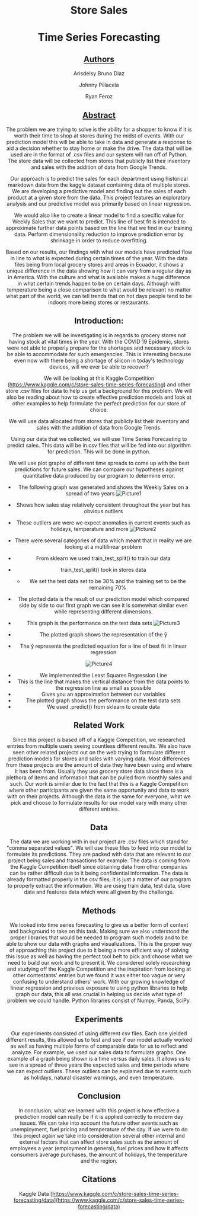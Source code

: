 <div align="center">

# **Store Sales**
# **Time Series Forecasting**

## <u>**Authors**</u> 

Arisdelsy Bruno Diaz

Johnny Pillacela

Ryan Feroz

## <u>**Abstract**</u>

The problem we are trying to solve is the ability for a shopper to know if it is worth their time to shop at stores during the midst of events. With our prediction model this will be able to take in data and generate a response to aid a decision whether to stay home or make the drive. The data that will be used are in the format of .csv files and our system will run off of Python. The store data will be collected from stores that publicly list their inventory and sales with the addition of data from Google Trends.

Our approach is to predict the sales for each department using historical markdown data from the kaggle dataset containing data of multiple stores. We are developing a predictive model and finding out the sales of each product at a given store from the data. This project features an exploratory analysis and our predictive model was primarily based on linear regression.

We would also like to create a linear model to find a specific value for Weekly Sales that we want to predict. This line of best fit is intended to approximate further data points based on the line that we find in our training data. Perform dimensionality reduction to improve prediction error by shrinkage in order to reduce overfitting.

Based on our results, our findings with what our models have predicted flow in line to what is expected during certain times of the year. With the data files being from local grocery stores and areas in Ecuador, it shows a unique difference in the data showing how it can vary from a regular day as in America. With the culture and what is available makes a huge difference in what certain trends happen to be on certain days. Although with temperature being a close comparison to what would be relevant no matter what part of the world, we can tell trends that on hot days people tend to be indoors more being stores or restaurants.

## **Introduction:**

The problem we will be investigating is in regards to grocery stores not having stock at vital times in the year. With the COVID 19 Epidemic, stores were not able to properly prepare for the shortages and necessary stock to be able to accommodate for such emergencies. This is interesting because even now with there being a shortage of silicon in today&#39;s technology devices, will we ever be able to recover?

We will be looking at this Kaggle Competition (https://www.kaggle.com/c/store-sales-time-series-forecasting) and other store .csv files for data to help us get a background for this problem. We will also be reading about how to create effective prediction models and look at other examples to help formulate the perfect prediction for our store of choice.

We will use data allocated from stores that publicly list their inventory and sales with the addition of data from Google Trends.

Using our data that we collected, we will use Time Series Forecasting to predict sales. This data will be in csv files that will be fed into our algorithm for prediction. This will be done in python.

We will use plot graphs of different time spreads to come up with the best predictions for future sales. We can compare our hypotheses against quantitative data produced by our program to determine error.

- The following graph was generated and shows the Weekly Sales on a spread of two years ![Picture1](Picture1.png)
- Shows how sales stay relatively consistent throughout the year but has obvious outliers
- These outliers are were we expect anomalies in current events such as holidays, temperature and more ![Picture2](Picture2.png)

- There were several categories of data which meant that in reality we are looking at a multilinear problem
- From sklearn we used train\_test\_split() to train our data
- train\_test\_split() took in stores data
  - We set the test data set to be 30% and the training set to be the remaining 70%
- The plotted data is the result of our prediction model which compared side by side to our first graph we can see it is somewhat similar even while representing different dimensions.

- This graph is the performance on the test data sets ![Picture3](Picture3.png)
- The plotted graph shows the representation of the ŷ
- The ŷ represents the predicted equation for a line of best fit in linear regression

![Picture4](Picture4.png)

- We implemented the Least Squares Regression Line
- This is the line that makes the vertical distance from the data points to the regression line as small as possible
- Gives you an approximation between our variables
- The plotted graph shows the performance on the test data sets
- We used .predict() from sklearn to create data

## **Related Work**

Since this project is based off of a Kaggle Competition, we researched entries from multiple users seeing countless different results. We also have seen other related projects out on the web trying to formulate different prediction models for stores and sales with varying data. Most differences from these projects are the amount of data they have been using and where it has been from. Usually they use grocery store data since there is a plethora of items and information that can be pulled from monthly sales and such. Our work is similar due to the fact that this is a Kaggle Competition where other participants are given the same opportunity and data to work with on their projects. Although the data is the same for everyone, what we pick and choose to formulate results for our model vary with many other different entries.

## **Data**

The data we are working with in our project are .csv files which stand for &quot;comma separated values&quot;. We will use these files to feed into our model to formulate its predictions. They are packed with data that are relevant to our project being sales and transactions for example. The data is coming from the Kaggle Competition itself since obtaining data from other companies can be rather difficult due to it being confidential information. The data is already formatted properly in the csv files; it is just a matter of our program to properly extract the information. We are using train data, test data, store data and features data which were all given by the challenge.

## **Methods**

We looked into time series forecasting to give us a better form of context and background to take on this task. Making sure we also understood the proper libraries that would be needed to program such models and to be able to show our data with graphs and visualizations. This is the proper way of approaching this project due to it being a more efficient way of solving this issue as well as having the perfect tool belt to pick and choose what we need to build our work and to present it. We considered solely researching and studying off the Kaggle Competition and the inspiration from looking at other contestants&#39; entries but we found it was either too vague or very confusing to understand others&#39; work. With our growing knowledge of linear regression and previous exposure to using python libraries to help graph our data, this all was crucial in helping us decide what type of problem we could handle. Python libraries consist of Numpy, Panda, SciPy.

## **Experiments**

Our experiments consisted of using different csv files. Each one yielded different results, this allowed us to test and see if our model actually worked as well as having multiple forms of comparable data for us to reflect and analyze. For example, we used our sales data to formulate graphs. One example of a graph being shown is a time versus daily sales. It allows us to see in a spread of three years the expected sales and time periods where we can expect outliers. These outliers can be explained due to events such as holidays, natural disaster warnings, and even temperature.

## **Conclusion**

In conclusion, what we learned with this project is how effective a prediction model can really be if it is applied correctly to modern day issues. We can take into account the future other events such as unemployment, fuel pricing and temperature of the day. If we were to do this project again we take into consideration several other internal and external factors that can affect store sales such as the amount of employees a year (employment in general), fuel prices and how it affects consumers average purchases, the amount of holidays, the temperature and the region.

## **Citations**

Kaggle Data [https://www.kaggle.com/c/store-sales-time-series-forecasting/data](https://www.kaggle.com/c/store-sales-time-series-forecasting/data)